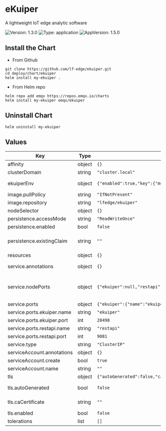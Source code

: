 # eKuiper
A lightweight IoT edge analytic software

![Version: 1.3.0](https://img.shields.io/badge/Version-1.3.0-informational?style=flat-square) ![Type: application](https://img.shields.io/badge/Type-application-informational?style=flat-square) ![AppVersion: 1.5.0](https://img.shields.io/badge/AppVersion-1.5.0-informational?style=flat-square)

## Install the Chart

- From Github
```
git clone https://github.com/lf-edge/ekuiper.git
cd deploy/chart/ekuiper
helm install my-ekuiper .
```

- From Helm repo
```
helm repo add emqx https://repos.emqx.io/charts
helm install my-ekuiper emqx/ekuiper
```


## Uninstall Chart
```
helm uninstall my-ekuiper
```

## Values

| Key | Type | Default | Description |
|-----|------|---------|-------------|
| affinity | object | `{}` |  |
| clusterDomain | string | `"cluster.local"` | clusterDomain Kubernetes Cluster Domain |
| ekuiperEnv | object | `{"enabled":true,"key":{"mqttDefaultServer":"MQTT_SOURCE__DEFAULT__SERVER"},"value":{"mqttDefaultServer":"tcp://broker.emqx.io:1883"}}` | remove this when the mqtt_source configmap is available |
| image.pullPolicy | string | `"IfNotPresent"` |  |
| image.repository | string | `"lfedge/ekuiper"` |  |
| nodeSelector | object | `{}` |  |
| persistence.accessMode | string | `"ReadWriteOnce"` |  |
| persistence.enabled | bool | `false` |  |
| persistence.existingClaim | string | `""` | Existing PersistentVolumeClaims The value is evaluated as a template So, for example, the name can depend on .Release or .Chart |
| resources | object | `{}` |  |
| service.annotations | object | `{}` | Provide any additional annotations which may be required. Evaluated as a template |
| service.nodePorts | object | `{"ekuiper":null,"restapi":null}` | Specify the nodePort(s) value for the LoadBalancer and NodePort service types. ref: https://kubernetes.io/docs/concepts/services-networking/service/#type-nodeport |
| service.ports | object | `{"ekuiper":{"name":"ekuiper","port":20498},"restapi":{"name":"restapi","port":9081}}` | Service ports |
| service.ports.ekuiper.name | string | `"ekuiper"` | eKuiper port name |
| service.ports.ekuiper.port | int | `20498` | eKuiper port |
| service.ports.restapi.name | string | `"restapi"` | eKuiper restapi port name |
| service.ports.restapi.port | int | `9081` | eKuiper restapi port |
| service.type | string | `"ClusterIP"` | service type |
| serviceAccount.annotations | object | `{}` |  |
| serviceAccount.create | bool | `true` |  |
| serviceAccount.name | string | `""` |  |
| tls | object | `{"autoGenerated":false,"caCertificate":"","enabled":false,"existingSecret":"","existingSecretFullChain":false,"serverCertificate":"","serverKey":""}` | Enable encryption to eKuiper |
| tls.autoGenerated | bool | `false` | tls.autoGenerated Generate automatically self-signed TLS certificates |
| tls.caCertificate | string | `""` | tls.caCertificate Certificate Authority (CA) bundle content |
| tls.enabled | bool | `false` | tls.enabled Enable TLS support on eKuiper |
| tolerations | list | `[]` |  |
